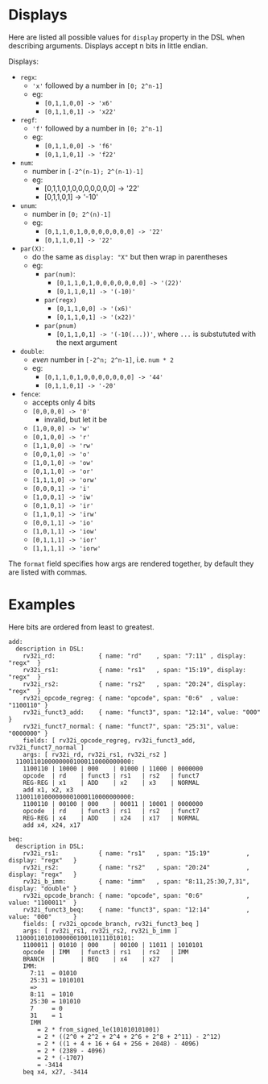 # Displays

Here are listed all possible values for `display` property in the DSL
when describing arguments.
Displays accept n bits in little endian.

Displays:
- `regx`:
  - `'x'` followed by a number in `[0; 2^n-1]`
  - eg:
    - `[0,1,1,0,0] -> 'x6'`
    - `[0,1,1,0,1] -> 'x22'`
- `regf`:
  - `'f'` followed by a number in `[0; 2^n-1]`
  - eg:
    - `[0,1,1,0,0] -> 'f6'`
    - `[0,1,1,0,1] -> 'f22'`
- `num`:
  - number in `[-2^(n-1); 2^(n-1)-1]`
  - eg:
    - [0,1,1,0,1,0,0,0,0,0,0,0] -> '22'
    - [0,1,1,0,1] -> '-10'
- `unum`:
  - number in `[0; 2^(n)-1]`
  - eg:
    - `[0,1,1,0,1,0,0,0,0,0,0,0] -> '22'`
    - `[0,1,1,0,1] -> '22'`
- `par(X)`:
  - do the same as `display: "X"` but then wrap in parentheses
  - eg:
    - `par(num)`:
      - `[0,1,1,0,1,0,0,0,0,0,0,0] -> '(22)'`
      - `[0,1,1,0,1] -> '(-10)'`
    - `par(regx)`
      - `[0,1,1,0,0] -> '(x6)'`
      - `[0,1,1,0,1] -> '(x22)'`
    - `par(pnum)`
      - `[0,1,1,0,1] -> '(-10(...))'`, where `...` is substututed with the next argument
- `double`:
  - *even* number in `[-2^n; 2^n-1]`, i.e. `num * 2`
  - eg:
    - `[0,1,1,0,1,0,0,0,0,0,0,0] -> '44'`
    - `[0,1,1,0,1] -> '-20'`
- `fence`:
    - accepts only 4 bits
    - `[0,0,0,0] -> '0'`
      - invalid, but let it be
    - `[1,0,0,0] -> 'w'`
    - `[0,1,0,0] -> 'r'`
    - `[1,1,0,0] -> 'rw'`
    - `[0,0,1,0] -> 'o'`
    - `[1,0,1,0] -> 'ow'`
    - `[0,1,1,0] -> 'or'`
    - `[1,1,1,0] -> 'orw'`
    - `[0,0,0,1] -> 'i'`
    - `[1,0,0,1] -> 'iw'`
    - `[0,1,0,1] -> 'ir'`
    - `[1,1,0,1] -> 'irw'`
    - `[0,0,1,1] -> 'io'`
    - `[1,0,1,1] -> 'iow'`
    - `[0,1,1,1] -> 'ior'`
    - `[1,1,1,1] -> 'iorw'`

The `format` field specifies how args are rendered together,
by default they are listed with commas.

# Examples

Here bits are ordered from least to greatest.
```
add:
  description in DSL:
    rv32i_rd:            { name: "rd"    , span: "7:11" , display: "regx"  }
    rv32i_rs1:           { name: "rs1"   , span: "15:19", display: "regx"  }
    rv32i_rs2:           { name: "rs2"   , span: "20:24", display: "regx"  }
    rv32i_opcode_regreg: { name: "opcode", span: "0:6"  , value: "1100110" }
    rv32i_funct3_add:    { name: "funct3", span: "12:14", value: "000"     }
    rv32i_funct7_normal: { name: "funct7", span: "25:31", value: "0000000" }
    fields: [ rv32i_opcode_regreg, rv32i_funct3_add, rv32i_funct7_normal ]
    args: [ rv32i_rd, rv32i_rs1, rv32i_rs2 ]
  11001101000000001000110000000000:
    1100110 | 10000 | 000    | 01000 | 11000 | 0000000
    opcode  | rd    | funct3 | rs1   | rs2   | funct7
    REG-REG | x1    | ADD    | x2    | x3    | NORMAL
    add x1, x2, x3
  11001101000000001000110000000000:
    1100110 | 00100 | 000    | 00011 | 10001 | 0000000
    opcode  | rd    | funct3 | rs1   | rs2   | funct7
    REG-REG | x4    | ADD    | x24   | x17   | NORMAL
    add x4, x24, x17

beq:
  description in DSL:
    rv32i_rs1:           { name: "rs1"   , span: "15:19"          , display: "regx"   }
    rv32i_rs2:           { name: "rs2"   , span: "20:24"          , display: "regx"   }
    rv32i_b_imm:         { name: "imm"   , span: "8:11,25:30,7,31", display: "double" }
    rv32i_opcode_branch: { name: "opcode", span: "0:6"            , value: "1100011"  }
    rv32i_funct3_beq:    { name: "funct3", span: "12:14"          , value: "000"      }
    fields: [ rv32i_opcode_branch, rv32i_funct3_beq ]
    args: [ rv32i_rs1, rv32i_rs2, rv32i_b_imm ]
  11000110101000000100110111010101:
    1100011 | 01010 | 000    | 00100 | 11011 | 1010101
    opcode  | IMM   | funct3 | rs1   | rs2   | IMM
    BRANCH  |       | BEQ    | x4    | x27   |
    IMM:
      7:11  = 01010
      25:31 = 1010101
      =>
      8:11  = 1010
      25:30 = 101010
      7     = 0
      31    = 1
      IMM
        = 2 * from_signed_le(101010101001)
        = 2 * ((2^0 + 2^2 + 2^4 + 2^6 + 2^8 + 2^11) - 2^12)
        = 2 * ((1 + 4 + 16 + 64 + 256 + 2048) - 4096)
        = 2 * (2389 - 4096)
        = 2 * (-1707)
        = -3414
    beq x4, x27, -3414
```